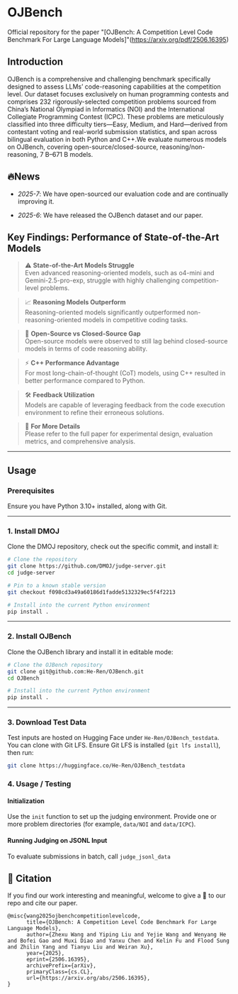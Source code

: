 # OJBench
Official repository for the paper "[OJBench: A Competition Level Code Benchmark For Large Language Models]"(https://arxiv.org/pdf/2506.16395)


## Introduction
OJBench is a comprehensive and challenging benchmark specifically designed to assess LLMs’ code-reasoning capabilities at the competition level. Our dataset focuses exclusively on human programming contests and comprises 232 rigorously-selected competition problems sourced from China’s National Olympiad in Informatics (NOI) and the International Collegiate Programming Contest (ICPC). These problems are meticulously classified into three difficulty tiers—Easy, Medium, and Hard—derived from contestant voting and real-world submission statistics, and span across bilingual evaluation in both Python and C++.We evaluate numerous models on OJBench, covering open-source/closed-source, reasoning/non-reasoning, 7 B–671 B models.



## 🔥News

- *2025-7*: We have open-sourced our evaluation code and are continually improving it.

- *2025-6*: We have released the OJBench dataset and our paper.


## Key Findings: Performance of State-of-the-Art Models

> ⚠️ **State-of-the-Art Models Struggle**  
> Even advanced reasoning-oriented models, such as o4-mini and Gemini-2.5-pro-exp, struggle with highly challenging competition-level problems.

> 📈 **Reasoning Models Outperform**  
> Reasoning-oriented models significantly outperformed non-reasoning-oriented models in competitive coding tasks.

> 🔄 **Open-Source vs Closed-Source Gap**  
> Open-source models were observed to still lag behind closed-source models in terms of code reasoning ability.

> ⚡ **C++ Performance Advantage**  
> For most long-chain-of-thought (CoT) models, using C++ resulted in better performance compared to Python.

> 🛠️ **Feedback Utilization**  
> Models are capable of leveraging feedback from the code execution environment to refine their erroneous solutions.

> 📄 **For More Details**  
> Please refer to the full paper for experimental design, evaluation metrics, and comprehensive analysis.

------

## Usage
### Prerequisites

Ensure you have Python 3.10+ installed, along with Git.

---

### 1. Install DMOJ

Clone the DMOJ repository, check out the specific commit, and install it:

```bash
# Clone the repository
git clone https://github.com/DMOJ/judge-server.git
cd judge-server

# Pin to a known stable version
git checkout f098cd3a49a60186d1fadde5132329ec5f4f2213

# Install into the current Python environment
pip install .
```

---

### 2. Install OJBench

Clone the OJBench library and install it in editable mode:

```bash
# Clone the OJBench repository
git clone git@github.com:He-Ren/OJBench.git
cd OJBench

# Install into the current Python environment
pip install .
```

---

### 3. Download Test Data

Test inputs are hosted on Hugging Face under `He-Ren/OJBench_testdata`. You can clone with Git LFS. Ensure Git LFS is installed (`git lfs install`), then run:

  ```bash
  git clone https://huggingface.co/He-Ren/OJBench_testdata
  ```

### 4. Usage / Testing

#### Initialization

Use the `init` function to set up the judging environment. Provide one or more problem directories (for example, `data/NOI` and `data/ICPC`).

#### Running Judging on JSONL Input

To evaluate submissions in batch, call `judge_jsonl_data`


## 💬 Citation
If you find our work interesting and meaningful, welcome to give a 🌟 to our repo and cite our paper.
```
@misc{wang2025ojbenchcompetitionlevelcode,
      title={OJBench: A Competition Level Code Benchmark For Large Language Models}, 
      author={Zhexu Wang and Yiping Liu and Yejie Wang and Wenyang He and Bofei Gao and Muxi Diao and Yanxu Chen and Kelin Fu and Flood Sung and Zhilin Yang and Tianyu Liu and Weiran Xu},
      year={2025},
      eprint={2506.16395},
      archivePrefix={arXiv},
      primaryClass={cs.CL},
      url={https://arxiv.org/abs/2506.16395}, 
}
```
